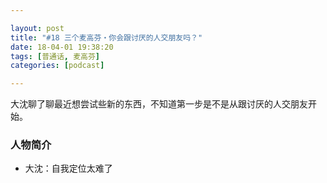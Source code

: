```yaml
---

layout: post
title: "#18 三个麦高芬・你会跟讨厌的人交朋友吗？"
date: 18-04-01 19:38:20
tags: [普通话, 麦高芬]
categories: [podcast]

---
```


大沈聊了聊最近想尝试些新的东西，不知道第一步是不是从跟讨厌的人交朋友开始。

### 人物简介

- 大沈：自我定位太难了